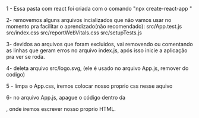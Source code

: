 1 - Essa pasta com react foi criada com o comando "npx create-react-app <nome-da-pasta>"

2- removemos alguns arquivos incializados que não vamos usar no momento pra facilitar o aprendizado(não recomendado):
src/App.test.js
src/index.css
src/reportWebVitals.css
src/setupTests.js

3- devidos ao arquivos que foram excluidos, vai removendo ou comentando as linhas que geram erros no arquivo index.js, após isso inicie a aplicação pra ver se roda.

4- deleta arquivo src/logo.svg, (ele é usado no arquivo App.js, remover do codigo)

5 - limpa o App.css, iremos colocar nosso proprio css nesse aquivo

6- no arquivo App.js, apague o código dentro da <div className="App"></div>, onde iremos escrever nosso proprio HTML.